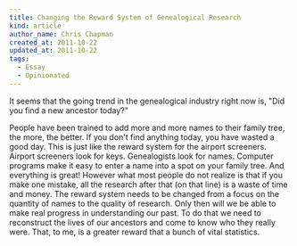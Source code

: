 ```yaml
---
title: Changing the Reward System of Genealogical Research
kind: article
author_name: Chris Chapman
created_at: 2011-10-22
updated_at: 2011-10-22
tags:
  - Essay
  - Opinionated
---
```

It seems that the going trend in the genealogical industry right now is, "Did
you find a new ancestor today?" 

People have been trained to add more and more
names to their family tree, the more, the better. If you don't find anything
today, you have wasted a good day. This is just like the reward system for the
airport screeners. Airport screeners look for keys. Genealogists look for
names. Computer programs make it easy to enter a name into a spot on your
family tree. And everything is great!  However what most people do not realize
is that if you make one mistake, all the research after that (on that line) is
a waste of time and money. The reward system needs to be changed from a focus
on the quantity of names to the quality of research. Only then will we be able
to make real progress in understanding our past. To do that we need to
reconstruct the lives of our ancestors and come to know who they really were.
That, to me, is a greater reward that a bunch of vital statistics.

